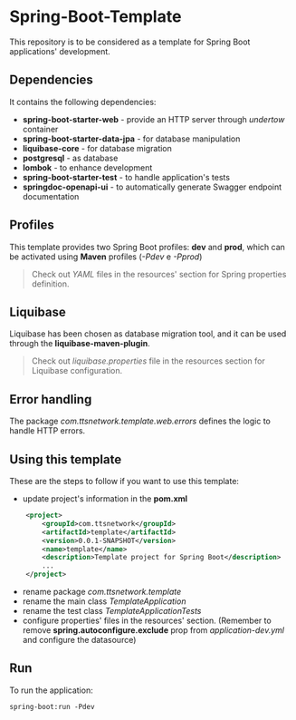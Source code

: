 # Spring-Boot-Template

This repository is to be considered as a template for Spring Boot applications' development.

## Dependencies
It contains the following dependencies:

* **spring-boot-starter-web** - provide an HTTP server through *undertow* container
* **spring-boot-starter-data-jpa** - for database manipulation
* **liquibase-core** - for database migration
* **postgresql** - as database
* **lombok** - to enhance development
* **spring-boot-starter-test** - to handle application's tests
* **springdoc-openapi-ui** - to automatically generate Swagger endpoint documentation

## Profiles
This template provides two Spring Boot profiles: **dev** and **prod**, 
which can be activated using **Maven** profiles (*-Pdev* e *-Pprod*)

> Check out *YAML* files in the resources' section for Spring properties definition.

## Liquibase
Liquibase has been chosen as database migration tool, and it can be used through the **liquibase-maven-plugin**.
> Check out *liquibase.properties* file in the resources section for Liquibase configuration.

## Error handling
The package *com.ttsnetwork.template.web.errors* defines the logic to handle HTTP errors.

## Using this template
These are the steps to follow if you want to use this template:
* update project's information in the **pom.xml**
```xml
    <project>
        <groupId>com.ttsnetwork</groupId>
        <artifactId>template</artifactId>
        <version>0.0.1-SNAPSHOT</version>
        <name>template</name>
        <description>Template project for Spring Boot</description>
        ...
    </project>
```
* rename package *com.ttsnetwork.template*
* rename the main class *TemplateApplication*
* rename the test class *TemplateApplicationTests*
* configure properties' files in the resources' section. (Remember to remove **spring.autoconfigure.exclude** prop from *application-dev.yml* and configure the datasource)

## Run
To run the application:

    spring-boot:run -Pdev